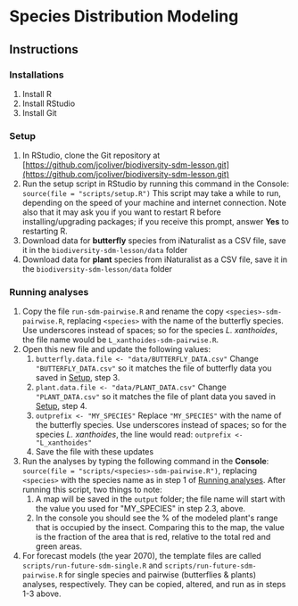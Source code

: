 # Species Distribution Modeling
## Instructions

### Installations
1. Install R
2. Install RStudio
3. Install Git

### Setup
1. In RStudio, clone the Git repository at [https://github.com/jcoliver/biodiversity-sdm-lesson.git](https://github.com/jcoliver/biodiversity-sdm-lesson.git)
2. Run the setup script in RStudio by running this command in the Console:
    `source(file = "scripts/setup.R")`
    This script may take a while to run, depending on the speed of your machine and internet connection. Note also that it may ask you if you want to restart R before installing/upgrading packages; if you receive this prompt, answer **Yes** to restarting R.
3. Download data for **butterfly** species from iNaturalist as a CSV file, save it in the `biodiversity-sdm-lesson/data` folder
4. Download data for **plant** species from iNaturalist as a CSV file, save it in the `biodiversity-sdm-lesson/data` folder

### Running analyses
1. Copy the file `run-sdm-pairwise.R` and rename the copy `<species>-sdm-pairwise.R`, replacing `<species>` with the name of the butterfly species. Use underscores instead of spaces; so for the species _L. xanthoides_, the file name would be `L_xanthoides-sdm-pairwise.R`.
2. Open this new file and update the following values:
    1. `butterfly.data.file <- "data/BUTTERFLY_DATA.csv"`
    Change `"BUTTERFLY_DATA.csv"` so it matches the file of butterfly data you saved in [Setup](#setup), step 3.
    2. `plant.data.file <- "data/PLANT_DATA.csv"`
    Change `"PLANT_DATA.csv"` so it matches the file of plant data you saved in [Setup](#setup), step 4.
    3. `outprefix <- "MY_SPECIES"` 
    Replace `"MY_SPECIES"` with the name of the butterfly species. Use underscores instead of spaces; so for the species _L. xanthoides_, the line would read: 
    `outprefix <- "L_xanthoides"`
    4. Save the file with these updates
3. Run the analyses by typing the following command in the **Console**: `source(file = "scripts/<species>-sdm-pairwise.R")`, replacing `<species>` with the species name as in step 1 of [Running analyses](#running-analyses).  After running this script, two things to note:
    1. A map will be saved in the `output` folder; the file name will start with the value you used for "MY_SPECIES" in step 2.3, above.
    2. In the console you should see the % of the modeled plant's range that is occupied by the insect. Comparing this to the map, the value is the fraction of the area that is red, relative to the total red and green areas.
4. For forecast models (the year 2070), the template files are called `scripts/run-future-sdm-single.R` and `scripts/run-future-sdm-pairwise.R` for single species and pairwise (butterflies & plants) analyses, respectively. They can be copied, altered, and run as in steps 1-3 above.